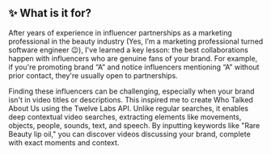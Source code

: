 ## ✨ What is it for?

After years of experience in influencer partnerships as a marketing professional in the beauty industry (Yes, I’m a marketing professional turned software engineer 😉), I've learned a key lesson: the best collaborations happen with influencers who are genuine fans of your brand. For example, if you're promoting brand “A” and notice influencers mentioning “A” without prior contact, they're usually open to partnerships.

Finding these influencers can be challenging, especially when your brand isn't in video titles or descriptions. This inspired me to create Who Talked About Us using the Twelve Labs API. Unlike regular searches, it enables deep contextual video searches, extracting elements like movements, objects, people, sounds, text, and speech. By inputting keywords like "Rare Beauty lip oil," you can discover videos discussing your brand, complete with exact moments and context.